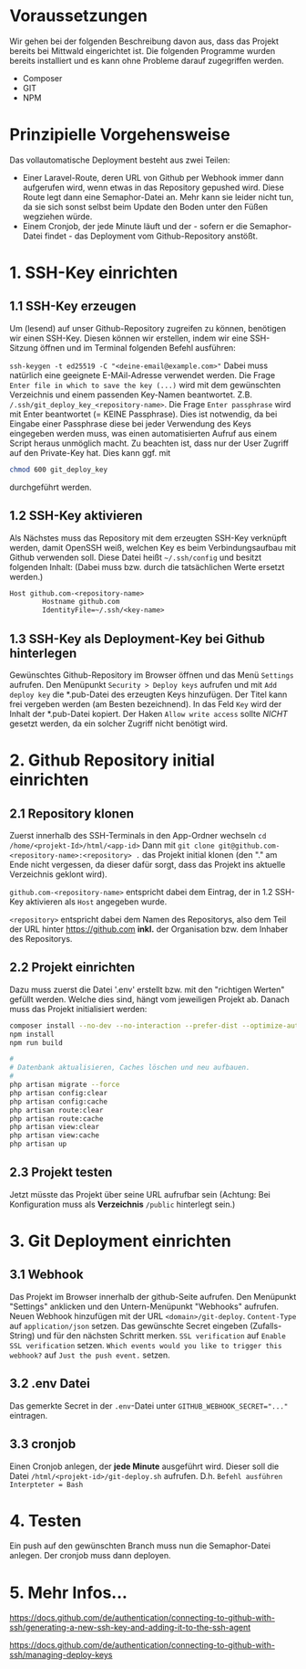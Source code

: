 # Voraussetzungen

Wir gehen bei der folgenden Beschreibung davon aus, dass das Projekt bereits bei Mittwald eingerichtet ist.
Die folgenden Programme wurden bereits installiert und es kann ohne Probleme darauf zugegriffen werden.

- Composer
- GIT
- NPM

# Prinzipielle Vorgehensweise

Das vollautomatische Deployment besteht aus zwei Teilen:

* Einer Laravel-Route, deren URL von Github per Webhook immer dann aufgerufen wird, wenn etwas in das Repository
  gepushed wird. Diese Route legt dann eine Semaphor-Datei an. Mehr kann sie leider nicht tun, da sie sich sonst selbst
  beim Update den Boden unter den Füßen wegziehen würde.
* Einem Cronjob, der jede Minute läuft und der - sofern er die Semaphor-Datei findet - das Deployment vom
  Github-Repository anstößt.

# 1. SSH-Key einrichten

## 1.1 SSH-Key erzeugen

Um (lesend) auf unser Github-Repository zugreifen zu können, benötigen wir einen SSH-Key.
Diesen können wir erstellen, indem wir eine SSH-Sitzung öffnen und im Terminal folgenden Befehl ausführen:

`ssh-keygen -t ed25519 -C "<deine-email@example.com>"`
Dabei muss natürlich eine geeignete E-MAil-Adresse verwendet werden.
Die Frage `Enter file in which to save the key (...)` wird mit dem gewünschten Verzeichnis und
einem passenden Key-Namen beantwortet. Z.B. `/.ssh/git_deploy_key_<repository-name>`.
Die Frage `Enter passphrase` wird mit Enter beantwortet (= KEINE Passphrase).
Dies ist notwendig, da bei Eingabe einer Passphrase diese bei jeder Verwendung des Keys eingegeben werden muss, was einen automatisierten Aufruf aus einem Script heraus unmöglich macht. Zu beachten ist, dass nur der User Zugriff auf den Private-Key hat. Dies kann ggf. mit 
```bash
chmod 600 git_deploy_key
``` 
durchgeführt werden.

## 1.2 SSH-Key aktivieren

Als Nächstes muss das Repository mit dem erzeugten SSH-Key verknüpft werden, damit OpenSSH weiß, welchen Key es beim
Verbindungsaufbau mit Github verwenden soll.
Diese Datei heißt `~/.ssh/config` und besitzt folgenden Inhalt:
(Dabei muss <repository-name> bzw. <key-name> durch die tatsächlichen Werte ersetzt werden.)

```txt
Host github.com-<repository-name>
        Hostname github.com
        IdentityFile=~/.ssh/<key-name>
```

## 1.3 SSH-Key als Deployment-Key bei Github hinterlegen

Gewünschtes Github-Repository im Browser öffnen und das Menü `Settings` aufrufen.
Den Menüpunkt `Security > Deploy keys` aufrufen und mit `Add deploy key` die *.pub-Datei des erzeugten Keys hinzufügen.
Der Titel kann frei vergeben werden (am Besten bezeichnend).
In das Feld `Key` wird der Inhalt der *.pub-Datei kopiert.
Der Haken `Allow write access` sollte *NICHT* gesetzt werden, da ein solcher Zugriff nicht benötigt wird.

# 2. Github Repository initial einrichten

## 2.1 Repository klonen

Zuerst innerhalb des SSH-Terminals in den App-Ordner wechseln
`cd /home/<projekt-Id>/html/<app-id>`
Dann mit
`git clone git@github.com-<repository-name>:<repository> .`
das Projekt initial klonen (den "." am Ende nicht vergessen, da dieser dafür sorgt, dass das Projekt ins
aktuelle Verzeichnis geklont wird).

`github.com-<repository-name>` entspricht dabei dem Eintrag, der in 1.2 SSH-Key aktivieren als `Host` angegeben wurde.

`<repository>` entspricht dabei dem Namen des Repositorys, also dem Teil der URL hinter https://github.com **inkl.**
der Organisation bzw. dem Inhaber des Repositorys.

## 2.2 Projekt einrichten

Dazu muss zuerst die Datei '.env' erstellt bzw. mit den "richtigen Werten" gefüllt werden.
Welche dies sind, hängt vom jeweiligen Projekt ab.
Danach muss das Projekt initialisiert werden:

```bash
composer install --no-dev --no-interaction --prefer-dist --optimize-autoloader
npm install
npm run build

#
# Datenbank aktualisieren, Caches löschen und neu aufbauen.
#
php artisan migrate --force
php artisan config:clear
php artisan config:cache
php artisan route:clear
php artisan route:cache
php artisan view:clear
php artisan view:cache
php artisan up  
```

## 2.3 Projekt testen

Jetzt müsste das Projekt über seine URL aufrufbar sein
(Achtung: Bei Konfiguration muss als **Verzeichnis** `/public` hinterlegt sein.)

# 3. Git Deployment einrichten

## 3.1 Webhook

Das Projekt im Browser innerhalb der github-Seite aufrufen.
Den Menüpunkt "Settings" anklicken und den Untern-Menüpunkt "Webhooks" aufrufen.
Neuen Webhook hinzufügen mit der URL `<domain>/git-deploy`.
`Content-Type` auf `application/json` setzen.
Das gewünschte Secret eingeben (Zufalls-String) und für den nächsten Schritt merken.
`SSL verification` auf `Enable SSL verification` setzen.
`Which events would you like to trigger this webhook?` auf `Just the push event.` setzen.

## 3.2 .env Datei

Das gemerkte Secret in der `.env`-Datei unter `GITHUB_WEBHOOK_SECRET="..."` eintragen.

## 3.3 cronjob

Einen Cronjob anlegen, der **jede Minute** ausgeführt wird.
Dieser soll die Datei `/html/<projekt-id>/git-deploy.sh` aufrufen.
D.h. `Befehl ausführen` `Interpteter = Bash`

# 4. Testen

Ein push auf den gewünschten Branch muss nun die Semaphor-Datei anlegen.
Der cronjob muss dann deployen.

# 5. Mehr Infos...

https://docs.github.com/de/authentication/connecting-to-github-with-ssh/generating-a-new-ssh-key-and-adding-it-to-the-ssh-agent

https://docs.github.com/de/authentication/connecting-to-github-with-ssh/managing-deploy-keys
